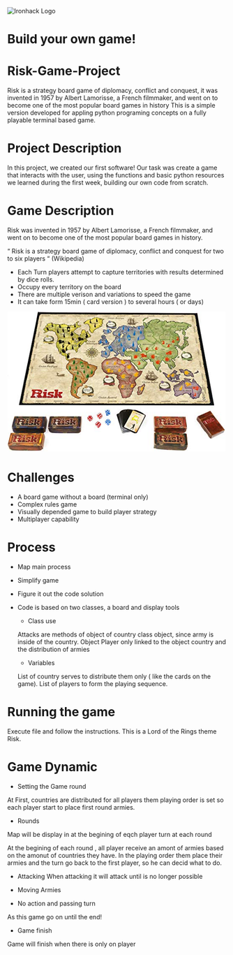 <img src="https://bit.ly/2VnXWr2" alt="Ironhack Logo" width="100"/>

# Build your own game!

# Risk-Game-Project
Risk is a strategy board game of diplomacy, conflict and conquest, it was invented in 1957 by Albert Lamorisse, a French filmmaker, and went on to become one of the most popular board games in history  This is a simple version developed for appling python programing concepts on a fully playable terminal based game.
# Project Description
In this project, we created our first software! Our task was create a game that interacts with the user, using the functions and basic python resources we learned during the first week, building our own code from scratch.
# Game Description
Risk was invented in 1957 by Albert Lamorisse, a French filmmaker, and went on to become one of the most popular board games in history.

“ Risk is a strategy board game of diplomacy, conflict and conquest for two to six players “  (Wikipedia)

* Each Turn players attempt to capture territories with results determined by dice rolls. 
* Occupy every territory on the board
* There are multiple verison and variations to speed the game
* It can take form 15min ( card version ) to  several hours ( or days)

<img src="./image/risk_board.jpg" alt="Risk Board" width="500"/>

# Challenges

* A board game without a board (terminal only)
* Complex rules game
* Visually depended game to build player strategy
* Multiplayer capability

# Process

* Map main process 
* Simplify game
* Figure it out the code solution
* Code is based on two classes, a board and display tools

  * Class use

  Attacks are methods of object of country class object, since army is inside of the country.
  Object Player only linked to the object country and the distribution of armies
  
  * Variables

  List of country serves to distribute them only ( like the cards on the game).
  List of players to form the playing sequence.
  
# Running the game

Execute file   and follow the instructions. This is a Lord of the Rings theme Risk.

# Game Dynamic

* Setting the Game round

At First, countries are distributed for all players them playing order is set so each player start to place first round armies.

* Rounds

Map will be display in at the begining of eqch player turn at each round

At the begining of each round , all player receive an amont of armies based on the amonut of countries they have. In the playing order them place their armies and the turn go back to the first player, so he can decid what to do.

  * Attacking
When attacking it will attack until is no longer possible

  * Moving Armies
  
  * No action and passing turn

As this game go on until the end!

* Game finish

Game will finish when there is only on player



